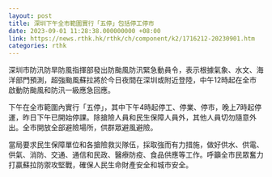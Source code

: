 ```yaml
---
layout: post
title: 深圳下午全市範圍實行「五停」包括停工停市
date: 2023-09-01 11:28:38.000000000 +08:00
link: https://news.rthk.hk/rthk/ch/component/k2/1716212-20230901.htm
categories: rthk
---
```


深圳市防汛防旱防風指揮部發出防颱風防汛緊急動員令，表示根據氣象、水文、海洋部門預測，超強颱風蘇拉將於今日夜間在深圳或附近登陸，中午12時起在全市啟動防颱風和防汛一級應急回應。

下午在全市範圍內實行「五停」，其中下午4時起停工、停業、停市，晚上7時起停運，昨日下午已開始停課。除搶險人員和民生保障人員外，其他人員切勿隨意外出。全市開放全部避險場所，供群眾避風避險。

當局要求民生保障單位和各搶險救災隊伍，採取強而有力措施，做好供水、供電、供氣、消防、交通、通信和民政、醫療防疫、食品供應等工作。呼籲全市民眾奮力打贏蘇拉防禦攻堅戰，確保人民生命財產安全和城市安全。
